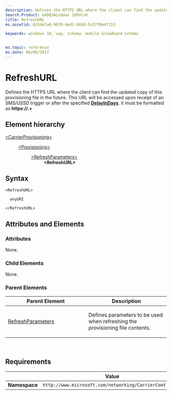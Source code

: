 ```yaml
---
description: Defines the HTTPS URL where the client can find the updated copy of this provisioning file in the future.
Search.Product: eADQiWindows 10XVcnh
title: RefreshURL
ms.assetid: 615de7ad-9070-4ed1-b6b8-5c5770e47153

keywords: windows 10, uwp, schema, mobile broadband schema


ms.topic: reference
ms.date: 04/05/2017
---
```


# RefreshURL


Defines the HTTPS URL where the client can find the updated copy of this provisioning file in the future. This URL will be accessed upon receipt of an SMS/USSD trigger or after the specified [**DelayInDays**](element-delayindays.md). It must be formatted as **https://.+**

## Element hierarchy

<dl>
<dt><a href="element-carrierprovisioning.md">&lt;CarrierProvisioning&gt;</a></dt>
<dd>
<dl>
<dt><a href="element-provisioning.md">&lt;Provisioning&gt;</a></dt>
<dd>
<dl>
<dt><a href="element-refreshparameters.md">&lt;RefreshParameters&gt;</a></dt>
<dd><b>&lt;RefreshURL&gt;</b></dd>
</dl>
</dd>
</dl>
</dd>
</dl>

## Syntax

``` syntax
<RefreshURL>

  anyURI

</RefreshURL>
```

## Attributes and Elements


### Attributes

None.

### Child Elements

None.

### Parent Elements

<table>
<colgroup>
<col width="50%" />
<col width="50%" />
</colgroup>
<thead>
<tr class="header">
<th>Parent Element</th>
<th>Description</th>
</tr>
</thead>
<tbody>
<tr class="odd">
<td><a href="element-refreshparameters.md">RefreshParameters</a> </td>
<td><p>Defines parameters to be used when refreshing the provisioning file contents.</p></td>
</tr>
</tbody>
</table>

 

## Requirements

|          | Value        |
|----------|--------------|
| **Namespace** | `http://www.microsoft.com/networking/CarrierControl/v1` |

 

 



